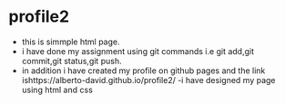 # profile2
- this is simmple html page.
- i have done my assignment using git commands i.e git add,git commit,git status,git push.
- in addition i have created my profile on github pages and the link ishttps://alberto-david.github.io/profile2/
-i have designed my page using html and css